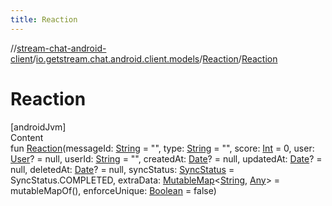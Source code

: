 ```yaml
---
title: Reaction
---
```

//[stream-chat-android-client](../../../index.md)/[io.getstream.chat.android.client.models](../index.md)/[Reaction](index.md)/[Reaction](Reaction.md)



# Reaction  
[androidJvm]  
Content  
fun [Reaction](Reaction.md)(messageId: [String](https://kotlinlang.org/api/latest/jvm/stdlib/kotlin/-string/index.html) = "", type: [String](https://kotlinlang.org/api/latest/jvm/stdlib/kotlin/-string/index.html) = "", score: [Int](https://kotlinlang.org/api/latest/jvm/stdlib/kotlin/-int/index.html) = 0, user: [User](../User/index.md)? = null, userId: [String](https://kotlinlang.org/api/latest/jvm/stdlib/kotlin/-string/index.html) = "", createdAt: [Date](https://developer.android.com/reference/kotlin/java/util/Date.html)? = null, updatedAt: [Date](https://developer.android.com/reference/kotlin/java/util/Date.html)? = null, deletedAt: [Date](https://developer.android.com/reference/kotlin/java/util/Date.html)? = null, syncStatus: [SyncStatus](../../io.getstream.chat.android.client.utils/SyncStatus/index.md) = SyncStatus.COMPLETED, extraData: [MutableMap](https://kotlinlang.org/api/latest/jvm/stdlib/kotlin.collections/-mutable-map/index.html)&lt;[String](https://kotlinlang.org/api/latest/jvm/stdlib/kotlin/-string/index.html), [Any](https://kotlinlang.org/api/latest/jvm/stdlib/kotlin/-any/index.html)&gt; = mutableMapOf(), enforceUnique: [Boolean](https://kotlinlang.org/api/latest/jvm/stdlib/kotlin/-boolean/index.html) = false)  



